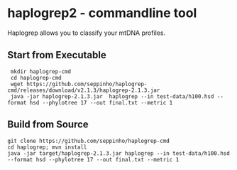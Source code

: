 # haplogrep2 - commandline tool

Haplogrep allows you to classify your mtDNA profiles.

## Start from Executable
     mkdir haplogrep-cmd
     cd haplogrep-cmd
     wget https://github.com/seppinho/haplogrep-cmd/releases/download/v2.1.3/haplogrep-2.1.3.jar      
     java -jar haplogrep-2.1.3.jar  haplogrep --in test-data/h100.hsd --format hsd --phylotree 17 --out final.txt --metric 1
     
## Build from Source
    git clone https://github.com/seppinho/haplogrep-cmd
    cd haplogrep; mvn install 
    java -jar target/haplogrep-2.1.3.jar haplogrep --in test-data/h100.hsd --format hsd --phylotree 17 --out final.txt --metric 1

